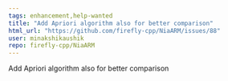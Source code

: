 ```yaml
---
tags: enhancement,help-wanted
title: "Add Apriori algorithm also for better comparison"
html_url: "https://github.com/firefly-cpp/NiaARM/issues/88"
user: minakshikaushik
repo: firefly-cpp/NiaARM
---
```


Add Apriori algorithm also for better comparison